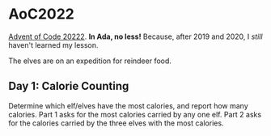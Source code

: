 # AoC2022

[Advent of Code 20222](https://adventofcode.com/2022). **In Ada, no less!**
Because, after 2019 and 2020, I _still_ haven't learned my lesson.

The elves are on an expedition for reindeer food.

## Day 1: Calorie Counting

Determine which elf/elves have the most calories, and report how many calories.
Part 1 asks for the most calories carried by any one elf.
Part 2 asks for the calories carried by the three elves with the most calories.
